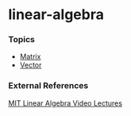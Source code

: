 # linear-algebra

### Topics

* [Matrix](../../../frb/docs/index.php)
* [Vector](vector.md)

### External References

[MIT Linear Algebra Video Lectures](http://ocw.mit.edu/OcwWeb/Mathematics/18-06Spring-2005/VideoLectures/index.htm)

